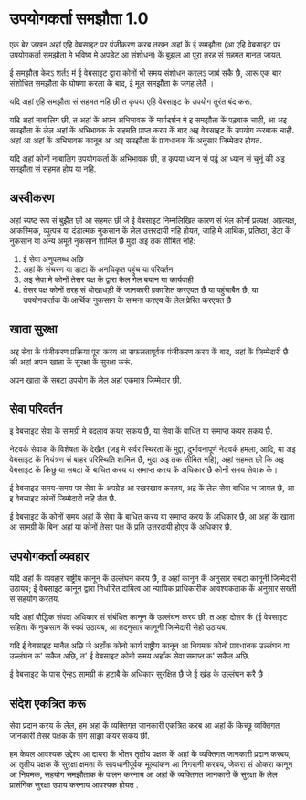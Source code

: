 # उपयोगकर्ता समझौता 1.0

एक बेर जखन अहां एहि वेबसाइट पर पंजीकरण करब तखन अहां कें ई समझौता (आ एहि वेबसाइट पर उपयोगकर्ता समझौता मे भविष्य मे अपडेट आ संशोधन) कें बुझल आ पूरा तरह सं सहमत मानल जायत.

ई समझौता केरऽ शर्तऽ म॑ ई वेबसाइट द्वारा कोनों भी समय संशोधन करलऽ जाब॑ सकै छै, आरू एक बार संशोधित समझौता के घोषणा करला के बाद, ई मूल समझौता के जगह लेतै ।

यदि अहां एहि समझौता सं सहमत नहि छी त कृपया एहि वेबसाइट के उपयोग तुरंत बंद करू.

यदि अहां नाबालिग छी, त अहां कें अपन अभिभावक कें मार्गदर्शन मे इ समझौता कें पढ़बाक चाही, आ अइ समझौता कें लेल अहां कें अभिभावक कें सहमति प्राप्त करय कें बाद अइ वेबसाइट कें उपयोग करबाक चाही. अहां आ अहां कें अभिभावक कानून आ अइ समझौता कें प्रावधानक कें अनुसार जिम्मेदार होयत.

यदि अहां कोनों नाबालिग उपयोगकर्ता कें अभिभावक छी, त कृपया ध्यान सं पढ़ूं आ ध्यान सं चुनूं की अइ समझौता सं सहमत होय या नहि.

## अस्वीकरण

अहां स्पष्ट रूप सं बुझैत छी आ सहमत छी जे ई वेबसाइट निम्नलिखित कारण सं भेल कोनों प्रत्यक्ष, अप्रत्यक्ष, आकस्मिक, व्युत्पन्न या दंडात्मक नुकसान कें लेल उत्तरदायी नहि होयत, जाहि मे आर्थिक, प्रतिष्ठा, डेटा कें नुकसान या अन्य अमूर्त नुकसान शामिल छै मुदा अइ तक सीमित नहि:

1. ई सेवा अनुपलब्ध अछि
1. अहां कें संचरण या डाटा कें अनधिकृत पहुंच या परिवर्तन
1. अइ सेवा मे कोनों तेसर पक्ष कें द्वारा कैल गेल बयान या कार्यवाही
1. तेसर पक्ष कोनों तरह सं धोखाधड़ी कें जानकारी प्रकाशित करएयत छै या पहुंचाबैत छै, या उपयोगकर्ताक कें आर्थिक नुकसान कें सामना करएय कें लेल प्रेरित करएयत छै

## खाता सुरक्षा

अइ सेवा कें पंजीकरण प्रक्रिया पूरा करय आ सफलतापूर्वक पंजीकरण करय कें बाद, अहां कें जिम्मेदारी छै की अहां अपन खाता कें सुरक्षा कें सुरक्षा करूं.

अपन खाता कें सबटा उपयोग कें लेल अहां एकमात्र जिम्मेदार छी.

## सेवा परिवर्तन

इ वेबसाइट सेवा कें सामग्री मे बदलाव कयर सकय छै, या सेवा कें बाधित या समाप्त कयर सकय छै.

नेटवर्क सेवाक कें विशेषता कें देखैत (जइ मे सर्वर स्थिरता कें मुद्दा, दुर्भावनापूर्ण नेटवर्क हमला, आदि, या अइ वेबसाइट कें नियंत्रण सं बाहर परिस्थिति शामिल छै, मुदा अइ तक सीमित नहि), अहां सहमत छी कि अइ वेबसाइट कें किछु या सबटा कें बाधित करय या समाप्त करय कें अधिकार छै कोनों समय सेवाक कें।

ई वेबसाइट समय-समय पर सेवा कें अपग्रेड आ रखरखाव करतय, अइ कें लेल सेवा बाधित भ जायत छै, आ इ वेबसाइट कोनों जिम्मेदारी नहि लैत छै.

ई वेबसाइट कें कोनों समय अहां कें सेवा कें बाधित करय या समाप्त करय कें अधिकार छै, आ अहां कें खाता आ सामग्री कें बिना अहां या कोनों तेसर पक्ष कें प्रति उत्तरदायी होएय कें अधिकार छै.

## उपयोगकर्ता व्यवहार

यदि अहां कें व्यवहार राष्ट्रीय कानून कें उल्लंघन करय छै, त अहां कानून कें अनुसार सबटा कानूनी जिम्मेदारी उठायब; ई वेबसाइट कानून द्वारा निर्धारित दायित्व आ न्यायिक प्राधिकारीक आवश्यकताक कें अनुसार सख्ती सं सहयोग करतय.

यदि अहां बौद्धिक संपदा अधिकार सं संबंधित कानून कें उल्लंघन करय छी, त अहां दोसर कें (ई वेबसाइट सहित) कें नुकसान कें स्वयं उठायब, आ तदनुसार कानूनी जिम्मेदारी सेहो उठायब.

यदि ई वेबसाइट मानैत अछि जे अहाँक कोनो कार्य राष्ट्रीय कानून आ नियमक कोनो प्रावधानक उल्लंघन वा उल्लंघन क' सकैत अछि, त' ई वेबसाइट कोनो समय अहाँक सेवा समाप्त क' सकैत अछि.

ई वेबसाइट के पास ऐन्हऽ सामग्री क॑ हटाबै के अधिकार सुरक्षित छै जे ई खंड के उल्लंघन करै छै ।

## संदेश एकत्रित करू

सेवा प्रदान करय कें लेल, हम अहां कें व्यक्तिगत जानकारी एकत्रित करब आ अहां कें किच्छू व्यक्तिगत जानकारी तेसर पक्षक कें संग साझा कयर सकय छी.

हम केवल आवश्यक उद्देश्य आ दायरा कें भीतर तृतीय पक्षक कें अहां कें व्यक्तिगत जानकारी प्रदान करबय, आ तृतीय पक्षक कें सुरक्षा क्षमता कें सावधानीपूर्वक मूल्यांकन आ निगरानी करबय, जेकरा सं ओकरा कानून आ नियमक, सहयोग समझौताक कें पालन करनाय आ अहां कें व्यक्तिगत जानकारी कें सुरक्षा कें लेल प्रासंगिक सुरक्षा उपाय करनाय आवश्यक होयत .
